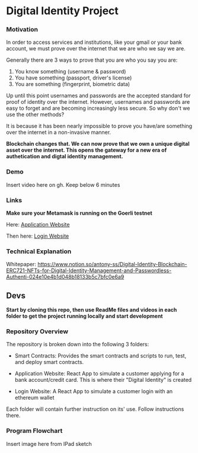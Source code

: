 # Digital Identity Project

### Motivation


In order to access services and institutions, like your gmail or your bank account, we must prove over the internet that we are who we say we are.  

Generally there are 3 ways to prove that you are who you say you are:

1. You know something (username & password)
2. You have something (passport, driver's license)
3. You are something (fingerprint, biometric data)


Up until this point usernames and passwords are the accepted standard for proof of identity over the internet.  However, usernames and passwords are easy to forget and are becoming increasingly less secure.  So why don't we use the other methods?

It is because it has been nearly impossible to prove you have/are something over the internet in a non-invasive manner.  

**Blockchain changes that.  We can now prove that we own a unique digital asset over the internet.  This opens the gateway for a new era of authetication and digtal identity management.**

### Demo

Insert video here on gh.  Keep below 6 minutes

### Links

**Make sure your Metamask is running on the Goerli testnet**

Here: [Application Website](https://synchronyapplicationwebsite.netlify.app/)

Then here: [Login Website](https://synchronyloginwebsite.netlify.app/)


### Technical Explanation

Whitepaper: https://www.notion.so/antony-ss/Digital-Identity-Blockchain-ERC721-NFTs-for-Digital-Identity-Management-and-Passwordless-Authenti-024e10e4b1d048b18133b5c7bfc0e6a9


## Devs

**Start by cloning this repo, then use ReadMe files and videos in each folder to get the project running locally and start development**

### Repository Overview

The repository is broken down into the following 3 folders:
- Smart Contracts: Provides the smart contracts and scripts to run, test, and deploy smart contracts.

- Application Website: React App to simulate  a customer applying for a bank account/credit card.  This is where their "Digital Identity" is created

- Login Website: A React App to simulate a customer login with an ethereum wallet

Each folder will contain further instruction on its' use.  Follow instructions there.


### Program Flowchart

Insert image here from IPad sketch
